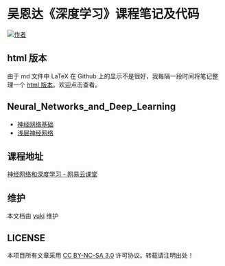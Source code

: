 # 吴恩达《深度学习》课程笔记及代码

[![作者](https://img.shields.io/badge/%E4%BD%9C%E8%80%85-KyonHuang-7AD6FD.svg)](http://kyonhuang.top)

## html 版本

由于 md 文件中 LaTeX 在 Github 上的显示不是很好，我每隔一段时间将笔记整理一个 [html 版本](http://kyonhuang.top/Andrew-Ng-Deep-Learning-notes/)。欢迎点击查看。

## Neural_Networks_and_Deep_Learning

* [神经网络基础](https://github.com/bighuang624/Andrew-Ng-Deep-Learning-notes/blob/master/Neural_Networks_and_Deep_Learning/神经网络基础.md)
* [浅层神经网络](https://github.com/bighuang624/Andrew-Ng-Deep-Learning-notes/blob/master/Neural_Networks_and_Deep_Learning/浅层神经网络.md)

## 课程地址

[神经网络和深度学习 - 网易云课堂](https://mooc.study.163.com/course/2001281002#/info)

## 维护

本文档由 [yuki](https://github.com/bighuang624/yuki) 维护

## LICENSE

本项目所有文章采用 [CC BY-NC-SA 3.0](https://creativecommons.org/licenses/by-nc-sa/3.0/) 许可协议。转载请注明出处！ 

